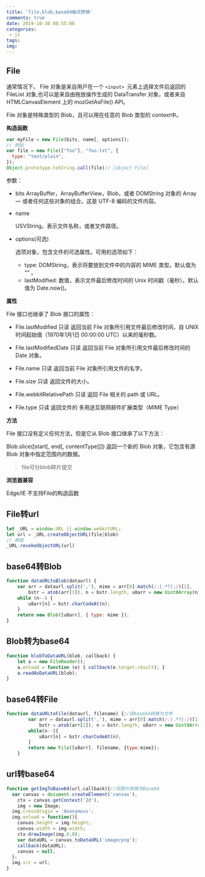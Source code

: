 ```yaml
---
title: 'file,blob,base64格式转换'
comments: true
date: 2019-10-30 08:55:08
categories:
 - js
tags:
img:
---
```


## File

通常情况下， File 对象是来自用户在一个 `<input> `元素上选择文件后返回的 FileList 对象,也可以是来自由拖放操作生成的 DataTransfer 对象，或者来自 HTMLCanvasElement 上的 mozGetAsFile() API。

File 对象是特殊类型的 Blob，且可以用在任意的 Blob 类型的 context中。

__构造函数__

```js
var myFile = new File(bits, name[, options]);
// 例如
var file = new File(["foo"], "foo.txt", {
  type: "text/plain",
});
Object.prototype.toString.call(file)// [object File]
```

参数：

* bits
  ArrayBuffer，ArrayBufferView，Blob，或者 DOMString 对象的 Array — 或者任何这些对象的组合。这是 UTF-8 编码的文件内容。
    
* name

  USVString，表示文件名称，或者文件路径。

* options(可选)

  选项对象，包含文件的可选属性。可用的选项如下：
  * type: DOMString，表示将要放到文件中的内容的 MIME 类型。默认值为 "" 。
  * lastModified: 数值，表示文件最后修改时间的 Unix 时间戳（毫秒）。默认值为 Date.now()。
  
__属性__

File 接口也继承了 Blob 接口的属性：

* File.lastModified 只读
返回当前 File 对象所引用文件最后修改时间，自 UNIX 时间起始值（1970年1月1日 00:00:00 UTC）以来的毫秒数。

* File.lastModifiedDate 只读 
返回当前 File 对象所引用文件最后修改时间的 Date 对象。

* File.name 只读
返回当前 File 对象所引用文件的名字。

* File.size 只读
返回文件的大小。

* File.webkitRelativePath 只读 
返回 File 相关的 path 或 URL。

* File.type 只读
返回文件的 多用途互联网邮件扩展类型（MIME Type）

__方法__

File 接口没有定义任何方法，但是它从 Blob 接口继承了以下方法：

Blob.slice([start[, end[, contentType]]])
返回一个新的 Blob 对象，它包含有源 Blob 对象中指定范围内的数据。

> file可分blob碎片提交

__浏览器兼容__

Edge/IE 不支持File的构造函数

## File转url

```js
let _URL = window.URL || window.webkitURL;
let url = _URL.createObjectURL(file|blob)
// 释放
_URL.revokeObjectURL(url)
```

## base64转Blob

```js
function dataURLtoBlob(dataurl) {
    var arr = dataurl.split(','), mime = arr[0].match(/:(.*?);/)[1],
        bstr = atob(arr[1]), n = bstr.length, u8arr = new Uint8Array(n);
    while (n--) {
        u8arr[n] = bstr.charCodeAt(n);
    }
    return new Blob([u8arr], { type: mime });
}
```

## Blob转为base64

```js
function blobToDataURL(blob, callback) {
    let a = new FileReader();
    a.onload = function (e) { callback(e.target.result); }
    a.readAsDataURL(blob);
}
```

## base64转File

```js
function dataURLtoFile(dataurl, filename) {//将base64转换为文件
        var arr = dataurl.split(','), mime = arr[0].match(/:(.*?);/)[1],
            bstr = atob(arr[1]), n = bstr.length, u8arr = new Uint8Array(n);
        while(n--){
            u8arr[n] = bstr.charCodeAt(n);
        }
        return new File([u8arr], filename, {type:mime});
    }
```

## url转base64

```js
function getImgToBase64(url,callback){//将图片转换为Base64
  var canvas = document.createElement('canvas'),
    ctx = canvas.getContext('2d'),
    img = new Image;
  img.crossOrigin = 'Anonymous';
  img.onload = function(){
    canvas.height = img.height;
    canvas.width = img.width;
    ctx.drawImage(img,0,0);
    var dataURL = canvas.toDataURL('image/png');
    callback(dataURL);
    canvas = null;
  };
  img.src = url;
}
```